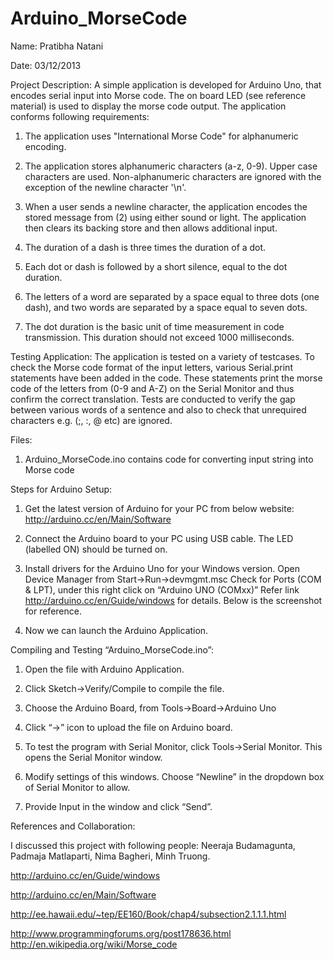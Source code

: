 Arduino_MorseCode
=================

Name: Pratibha Natani

Date: 03/12/2013


Project Description: 
A simple application is developed for Arduino Uno, that encodes serial input into Morse code. The on board LED (see reference material) is used to display the morse code output. The application conforms following requirements:

1. The application uses "International Morse Code" for alphanumeric encoding.

2. The application stores alphanumeric characters (a-z, 0-9). Upper case characters are used. Non-alphanumeric characters are ignored with the exception of the newline character '\n'.

3. When a user sends a newline character, the application encodes the stored message from (2) using either sound or light. The application then clears its backing store and then allows additional input.

4. The duration of a dash is three times the duration of a dot.

5. Each dot or dash is followed by a short silence, equal to the dot duration.

6. The letters of a word are separated by a space equal to three dots (one dash), and two words are separated by a space equal to seven dots.

7. The dot duration is the basic unit of time measurement in code transmission. This duration should not exceed 1000 milliseconds.

Testing Application: 
The application is tested on a variety of testcases. To check the Morse code format of the input letters, various Serial.print statements have been added in the code. These statements print the morse code of the letters from (0-9 and A-Z) on the Serial Monitor and thus confirm the correct translation. Tests are conducted to verify the gap between various words of a sentence and also to check that unrequired characters e.g. (;, :, @ etc) are ignored.


Files:

1) Arduino_MorseCode.ino contains code for converting input string into Morse code


Steps for Arduino Setup:

1) Get the latest version of Arduino for your PC from below website:
http://arduino.cc/en/Main/Software 

2) Connect the Arduino board to your PC using USB cable. The LED (labelled ON) should be turned on. 

3) Install drivers for the Arduino Uno for your Windows version. Open Device Manager from Start->Run->devmgmt.msc Check for Ports (COM & LPT), under this right click on “Arduino UNO (COMxx)” Refer link http://arduino.cc/en/Guide/windows for details. Below is the screenshot for reference.

4) Now we can launch the Arduino Application.


Compiling and Testing “Arduino_MorseCode.ino”:

1) Open the file with Arduino Application.

2) Click Sketch->Verify/Compile to compile the file.

3) Choose the Arduino Board, from Tools->Board->Arduino Uno

4) Click “->” icon to upload the file on Arduino board.

5) To test the program with Serial Monitor, click Tools->Serial Monitor. This opens the Serial Monitor window.

6) Modify settings of this windows. Choose “Newline” in the dropdown box of Serial Monitor to allow.

7) Provide Input in the window and click “Send”.


References and Collaboration:

I discussed this project with following people: Neeraja Budamagunta, Padmaja Matlaparti, Nima Bagheri, Minh Truong.

http://arduino.cc/en/Guide/windows

http://arduino.cc/en/Main/Software

http://ee.hawaii.edu/~tep/EE160/Book/chap4/subsection2.1.1.1.html

http://www.programmingforums.org/post178636.html http://en.wikipedia.org/wiki/Morse_code
